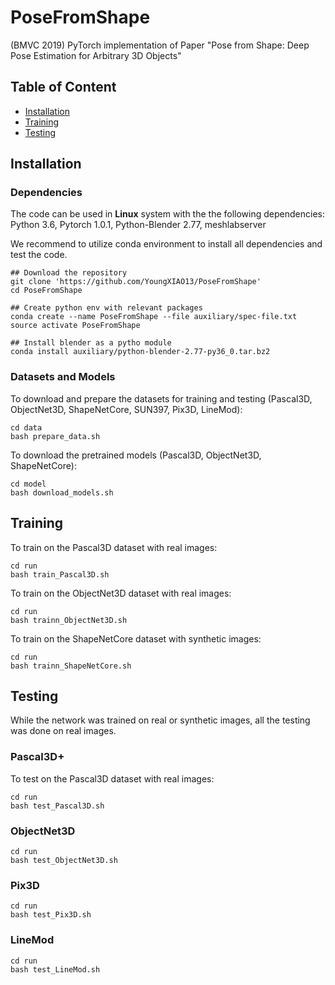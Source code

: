 # PoseFromShape
(BMVC 2019) PyTorch implementation of Paper "Pose from Shape: Deep Pose Estimation for Arbitrary 3D Objects"


## Table of Content
* [Installation](#installation)
* [Training](#training)
* [Testing](#testing)

## Installation

### Dependencies
The code can be used in **Linux** system with the the following dependencies: Python 3.6, Pytorch 1.0.1, Python-Blender 2.77, meshlabserver

We recommend to utilize conda environment to install all dependencies and test the code.

```shell
## Download the repository
git clone 'https://github.com/YoungXIAO13/PoseFromShape'
cd PoseFromShape

## Create python env with relevant packages
conda create --name PoseFromShape --file auxiliary/spec-file.txt
source activate PoseFromShape

## Install blender as a pytho module
conda install auxiliary/python-blender-2.77-py36_0.tar.bz2
```

### Datasets and Models
To download and prepare the datasets for training and testing (Pascal3D, ObjectNet3D, ShapeNetCore, SUN397, Pix3D, LineMod):
```shell
cd data
bash prepare_data.sh
```

To download the pretrained models (Pascal3D, ObjectNet3D, ShapeNetCore):
```shell
cd model
bash download_models.sh
```

## Training
To train on the Pascal3D dataset with real images:
```shell
cd run
bash train_Pascal3D.sh
```

To train on the ObjectNet3D dataset with real images:
```shell
cd run
bash trainn_ObjectNet3D.sh
```

To train on the ShapeNetCore dataset with synthetic images:
```shell
cd run
bash trainn_ShapeNetCore.sh
```

## Testing
While the network was trained on real or synthetic images, all the testing was done on real images.

### Pascal3D+
To test on the Pascal3D dataset with real images:
```shell
cd run
bash test_Pascal3D.sh
```

### ObjectNet3D
```shell
cd run
bash test_ObjectNet3D.sh
```
### Pix3D
```shell
cd run
bash test_Pix3D.sh
```

### LineMod
```shell
cd run
bash test_LineMod.sh
```

